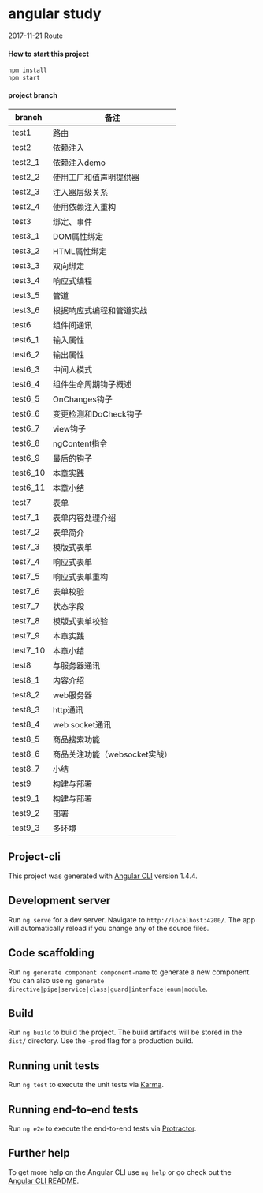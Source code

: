 # angular study

2017-11-21
 Route

#### How to start this project
```javascript
npm install
npm start
``` 

#### project branch
branch | 备注
---- | ------ 
test1 | 路由
test2 | 依赖注入
test2_1 | 依赖注入demo
test2_2 | 使用工厂和值声明提供器
test2_3 | 注入器层级关系
test2_4 | 使用依赖注入重构
test3 | 绑定、事件
test3_1 | DOM属性绑定
test3_2 | HTML属性绑定
test3_3 | 双向绑定
test3_4 | 响应式编程
test3_5 | 管道
test3_6 | 根据响应式编程和管道实战
test6 | 组件间通讯
test6_1 | 输入属性
test6_2 | 输出属性
test6_3 | 中间人模式
test6_4 | 组件生命周期钩子概述
test6_5 | OnChanges钩子
test6_6 | 变更检测和DoCheck钩子
test6_7 | view钩子
test6_8 | ngContent指令
test6_9 | 最后的钩子
test6_10 | 本章实践
test6_11 | 本章小结
test7 | 表单
test7_1 | 表单内容处理介绍
test7_2 | 表单简介
test7_3 | 模版式表单
test7_4 | 响应式表单
test7_5 | 响应式表单重构
test7_6 | 表单校验
test7_7 | 状态字段
test7_8 | 模版式表单校验
test7_9 | 本章实践
test7_10 | 本章小结
test8 | 与服务器通讯
test8_1 | 内容介绍
test8_2 | web服务器
test8_3 | http通讯
test8_4 | web socket通讯
test8_5 | 商品搜索功能
test8_6 | 商品关注功能（websocket实战）
test8_7 | 小结
test9 | 构建与部署
test9_1 | 构建与部署
test9_2 | 部署
test9_3 | 多环境

## Project-cli

This project was generated with [Angular CLI](https://github.com/angular/angular-cli) version 1.4.4.

## Development server

Run `ng serve` for a dev server. Navigate to `http://localhost:4200/`. The app will automatically reload if you change any of the source files.

## Code scaffolding

Run `ng generate component component-name` to generate a new component. You can also use `ng generate directive|pipe|service|class|guard|interface|enum|module`.

## Build

Run `ng build` to build the project. The build artifacts will be stored in the `dist/` directory. Use the `-prod` flag for a production build.

## Running unit tests

Run `ng test` to execute the unit tests via [Karma](https://karma-runner.github.io).

## Running end-to-end tests

Run `ng e2e` to execute the end-to-end tests via [Protractor](http://www.protractortest.org/).

## Further help

To get more help on the Angular CLI use `ng help` or go check out the [Angular CLI README](https://github.com/angular/angular-cli/blob/master/README.md).
